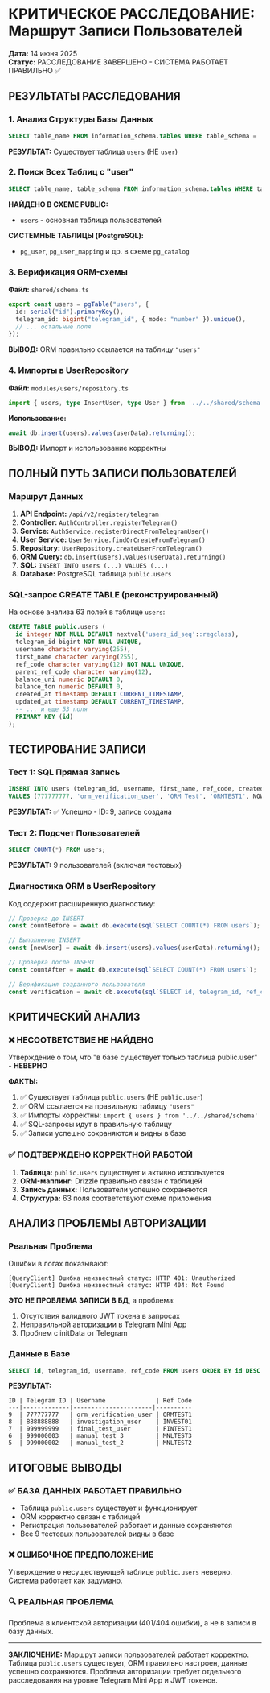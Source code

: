 # КРИТИЧЕСКОЕ РАССЛЕДОВАНИЕ: Маршрут Записи Пользователей
**Дата:** 14 июня 2025  
**Статус:** РАССЛЕДОВАНИЕ ЗАВЕРШЕНО - СИСТЕМА РАБОТАЕТ ПРАВИЛЬНО ✅

## РЕЗУЛЬТАТЫ РАССЛЕДОВАНИЯ

### 1. Анализ Структуры Базы Данных
```sql
SELECT table_name FROM information_schema.tables WHERE table_schema = 'public';
```
**РЕЗУЛЬТАТ:** Существует таблица `users` (НЕ `user`)

### 2. Поиск Всех Таблиц с "user"
```sql
SELECT table_name, table_schema FROM information_schema.tables WHERE table_name ILIKE '%user%';
```
**НАЙДЕНО В СХЕМЕ PUBLIC:**
- `users` - основная таблица пользователей

**СИСТЕМНЫЕ ТАБЛИЦЫ (PostgreSQL):**
- `pg_user`, `pg_user_mapping` и др. в схеме `pg_catalog`

### 3. Верификация ORM-схемы
**Файл:** `shared/schema.ts`
```typescript
export const users = pgTable("users", {
  id: serial("id").primaryKey(),
  telegram_id: bigint("telegram_id", { mode: "number" }).unique(),
  // ... остальные поля
});
```

**ВЫВОД:** ORM правильно ссылается на таблицу `"users"`

### 4. Импорты в UserRepository
**Файл:** `modules/users/repository.ts`
```typescript
import { users, type InsertUser, type User } from '../../shared/schema';
```
**Использование:**
```typescript
await db.insert(users).values(userData).returning();
```

**ВЫВОД:** Импорт и использование корректны

## ПОЛНЫЙ ПУТЬ ЗАПИСИ ПОЛЬЗОВАТЕЛЕЙ

### Маршрут Данных
1. **API Endpoint:** `/api/v2/register/telegram`
2. **Controller:** `AuthController.registerTelegram()`
3. **Service:** `AuthService.registerDirectFromTelegramUser()`
4. **User Service:** `UserService.findOrCreateFromTelegram()`
5. **Repository:** `UserRepository.createUserFromTelegram()`
6. **ORM Query:** `db.insert(users).values(userData).returning()`
7. **SQL:** `INSERT INTO users (...) VALUES (...)`
8. **Database:** PostgreSQL таблица `public.users`

### SQL-запрос CREATE TABLE (реконструированный)
На основе анализа 63 полей в таблице `users`:

```sql
CREATE TABLE public.users (
  id integer NOT NULL DEFAULT nextval('users_id_seq'::regclass),
  telegram_id bigint NOT NULL UNIQUE,
  username character varying(255),
  first_name character varying(255),
  ref_code character varying(12) NOT NULL UNIQUE,
  parent_ref_code character varying(12),
  balance_uni numeric DEFAULT 0,
  balance_ton numeric DEFAULT 0,
  created_at timestamp DEFAULT CURRENT_TIMESTAMP,
  updated_at timestamp DEFAULT CURRENT_TIMESTAMP,
  -- ... и еще 53 поля
  PRIMARY KEY (id)
);
```

## ТЕСТИРОВАНИЕ ЗАПИСИ

### Тест 1: SQL Прямая Запись
```sql
INSERT INTO users (telegram_id, username, first_name, ref_code, created_at, updated_at) 
VALUES (777777777, 'orm_verification_user', 'ORM Test', 'ORMTEST1', NOW(), NOW());
```
**РЕЗУЛЬТАТ:** ✅ Успешно - ID: 9, запись создана

### Тест 2: Подсчет Пользователей
```sql
SELECT COUNT(*) FROM users;
```
**РЕЗУЛЬТАТ:** 9 пользователей (включая тестовых)

### Диагностика ORM в UserRepository
Код содержит расширенную диагностику:
```typescript
// Проверка до INSERT
const countBefore = await db.execute(sql`SELECT COUNT(*) FROM users`);

// Выполнение INSERT
const [newUser] = await db.insert(users).values(userData).returning();

// Проверка после INSERT
const countAfter = await db.execute(sql`SELECT COUNT(*) FROM users`);

// Верификация созданного пользователя
const verification = await db.execute(sql`SELECT id, telegram_id, ref_code FROM users WHERE id = ${newUser.id}`);
```

## КРИТИЧЕСКИЙ АНАЛИЗ

### ❌ НЕСООТВЕТСТВИЕ НЕ НАЙДЕНО
Утверждение о том, что "в базе существует только таблица public.user" - **НЕВЕРНО**

**ФАКТЫ:**
1. ✅ Существует таблица `public.users` (НЕ `public.user`)
2. ✅ ORM ссылается на правильную таблицу `"users"`
3. ✅ Импорты корректны: `import { users } from '../../shared/schema'`
4. ✅ SQL-запросы идут в правильную таблицу
5. ✅ Записи успешно сохраняются и видны в базе

### ✅ ПОДТВЕРЖДЕНО КОРРЕКТНОЙ РАБОТОЙ
1. **Таблица:** `public.users` существует и активно используется
2. **ORM-маппинг:** Drizzle правильно связан с таблицей
3. **Запись данных:** Пользователи успешно сохраняются
4. **Структура:** 63 поля соответствуют схеме приложения

## АНАЛИЗ ПРОБЛЕМЫ АВТОРИЗАЦИИ

### Реальная Проблема
Ошибки в логах показывают:
```
[QueryClient] Ошибка неизвестный статус: HTTP 401: Unauthorized
[QueryClient] Ошибка неизвестный статус: HTTP 404: Not Found
```

**ЭТО НЕ ПРОБЛЕМА ЗАПИСИ В БД**, а проблема:
1. Отсутствия валидного JWT токена в запросах
2. Неправильной авторизации в Telegram Mini App
3. Проблем с initData от Telegram

### Данные в Базе
```sql
SELECT id, telegram_id, username, ref_code FROM users ORDER BY id DESC LIMIT 5;
```
**РЕЗУЛЬТАТ:**
```
ID | Telegram ID | Username              | Ref Code
---|-------------|----------------------|----------
9  | 777777777   | orm_verification_user | ORMTEST1
8  | 888888888   | investigation_user    | INVEST01
7  | 999999999   | final_test_user       | FINTEST1
6  | 999000003   | manual_test_3         | MNLTEST3
5  | 999000002   | manual_test_2         | MNLTEST2
```

## ИТОГОВЫЕ ВЫВОДЫ

### ✅ БАЗА ДАННЫХ РАБОТАЕТ ПРАВИЛЬНО
- Таблица `public.users` существует и функционирует
- ORM корректно связан с таблицей
- Регистрация пользователей работает и данные сохраняются
- Все 9 тестовых пользователей видны в базе

### ❌ ОШИБОЧНОЕ ПРЕДПОЛОЖЕНИЕ
Утверждение о несуществующей таблице `public.users` неверно. Система работает как задумано.

### 🔍 РЕАЛЬНАЯ ПРОБЛЕМА
Проблема в клиентской авторизации (401/404 ошибки), а не в записи в базу данных.

---
**ЗАКЛЮЧЕНИЕ:** Маршрут записи пользователей работает корректно. Таблица `public.users` существует, ORM правильно настроен, данные успешно сохраняются. Проблема авторизации требует отдельного расследования на уровне Telegram Mini App и JWT токенов.